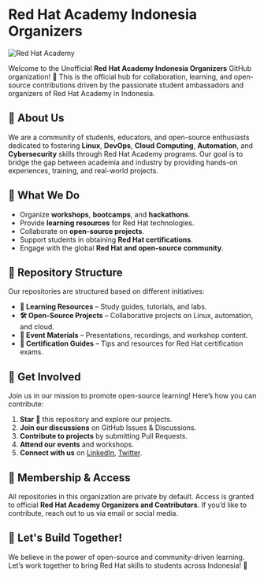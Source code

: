 # Red Hat Academy Indonesia Organizers

![Red Hat Academy](https://upload.wikimedia.org/wikipedia/commons/thumb/7/79/Red_Hat_Logo_2019.svg/1024px-Red_Hat_Logo_2019.svg.png)

Welcome to the Unofficial **Red Hat Academy Indonesia Organizers** GitHub organization! 🎉 This is the official hub for collaboration, learning, and open-source contributions driven by the passionate student ambassadors and organizers of Red Hat Academy in Indonesia.

## 🚀 About Us
We are a community of students, educators, and open-source enthusiasts dedicated to fostering **Linux**, **DevOps**, **Cloud Computing**, **Automation**, and **Cybersecurity** skills through Red Hat Academy programs. Our goal is to bridge the gap between academia and industry by providing hands-on experiences, training, and real-world projects.

## 🎯 What We Do
- Organize **workshops**, **bootcamps**, and **hackathons**.
- Provide **learning resources** for Red Hat technologies.
- Collaborate on **open-source projects**.
- Support students in obtaining **Red Hat certifications**.
- Engage with the global **Red Hat and open-source community**.

## 📂 Repository Structure
Our repositories are structured based on different initiatives:
- **📘 Learning Resources** – Study guides, tutorials, and labs.
- **🛠 Open-Source Projects** – Collaborative projects on Linux, automation, and cloud.
- **🎤 Event Materials** – Presentations, recordings, and workshop content.
- **📝 Certification Guides** – Tips and resources for Red Hat certification exams.

## 🌟 Get Involved
Join us in our mission to promote open-source learning! Here’s how you can contribute:
1. **Star** 🌟 this repository and explore our projects.
2. **Join our discussions** on GitHub Issues & Discussions.
3. **Contribute to projects** by submitting Pull Requests.
4. **Attend our events** and workshops.
5. **Connect with us** on [LinkedIn](https://www.linkedin.com/school/red-hat-academy/), [Twitter](https://twitter.com/RedHat).

## 🔐 Membership & Access
All repositories in this organization are private by default. Access is granted to official **Red Hat Academy Organizers and Contributors**. If you’d like to contribute, reach out to us via email or social media.

## 🎉 Let's Build Together!
We believe in the power of open-source and community-driven learning. Let’s work together to bring Red Hat skills to students across Indonesia! 🚀

